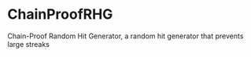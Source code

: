 # ChainProofRHG
Chain-Proof Random Hit Generator, a random hit generator that prevents large streaks
